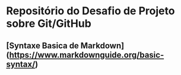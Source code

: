 # Repositório do Desafio de Projeto sobre Git/GitHub
## [Syntaxe Basica de Markdown] (https://www.markdownguide.org/basic-syntax/)
